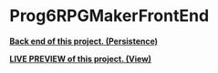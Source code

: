 # Prog6RPGMakerFrontEnd

**[Back end of this project. (Persistence)](https://github.com/FCGF/Prog6RPGMakerBackEnd)**


**[LIVE PREVIEW of this project. (View)](https://igorfachini.github.io/Prog6RPGMakerFrontEnd/pages/index.html)**

